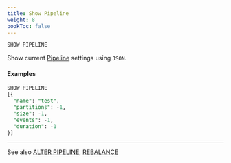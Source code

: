 ```yaml
---
title: Show Pipeline
weight: 8
bookToc: false
---
```


```SQL
SHOW PIPELINE
```

Show current [Pipeline](/docs/data_tiering/alter_pipeline/) settings using `JSON`.

#### Examples

```SQL
SHOW PIPELINE
[{
  "name": "test",
  "partitions": -1,
  "size": -1,
  "events": -1,
  "duration": -1
}]
```

---

See also [ALTER PIPELINE](/docs/data_tiering/alter_pipeline/), [REBALANCE](/docs/data_tiering/rebalance/)
